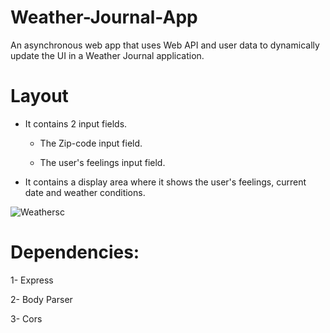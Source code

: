 # Weather-Journal-App
 An asynchronous web app that uses Web API and user data to dynamically update the UI in a Weather Journal application.
 
# Layout

* It contains 2 input fields.

   - The Zip-code input field.

   - The user's feelings input field.

* It contains a display area where it shows the user's feelings, current date and weather conditions.


![Weathersc](https://user-images.githubusercontent.com/105018459/185470062-631d4cca-af0b-40e5-a59d-04285e129fe6.PNG)



# Dependencies:

1- Express

2- Body Parser

3- Cors
